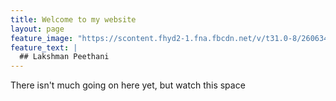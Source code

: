 ```yaml
---
title: Welcome to my website
layout: page
feature_image: "https://scontent.fhyd2-1.fna.fbcdn.net/v/t31.0-8/26063406_1598170416915651_1055397633714226414_o.jpg?_nc_cat=111&_nc_oc=AQnNtfoXvQn8CoIWxvmCMrYkRkwWKbV1KKIu2jkDlvUjlrnKmJZ75xD_m_wIYmadu_8&_nc_ht=scontent.fhyd2-1.fna&oh=2b2d4cbbc506cd798b8e816e56a139ac&oe=5DAF448B"
feature_text: |
  ## Lakshman Peethani
---
```


There isn't much going on here yet, but watch this space
